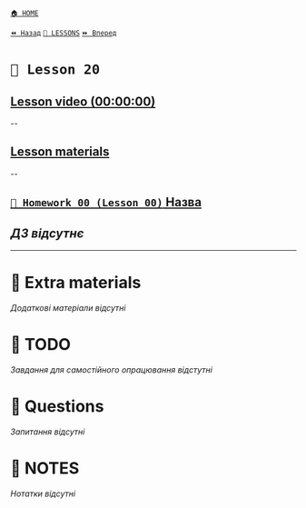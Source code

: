 [`🏠 HOME`](../../../README.md)  

[`⏪ Назад`](../../10/19/README.md)  [`📗 LESSONS`](../../README.md)  [`⏩ Вперед`](../21/README.md)  

# `📗 Lesson 20`

## [Lesson video (00:00:00)]()

--

## [Lesson materials]()

--

## [`📕 Homework 00 (Lesson 00)` Назва]()  
*ДЗ відсутнє*
--

---

# 📘 Extra materials

*Додаткові матеріали відсутні*

# 📘 TODO
*Завдання для самостійного опрацювання відстутні*

# 📘 Questions
*Запитання відсутні*

# 📘 NOTES
*Нотатки відсутні*